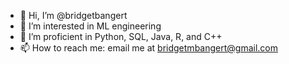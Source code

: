 - 👋 Hi, I’m @bridgetbangert
- 👀 I’m interested in ML engineering
- 🌱 I’m proficient in Python, SQL, Java, R, and C++
- 📫 How to reach me: email me at bridgetmbangert@gmail.com
